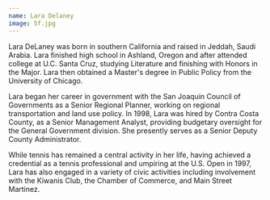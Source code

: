```yaml
---
name: Lara Delaney
image: 5f.jpg
---
```


Lara DeLaney was born in southern California and raised in Jeddah, Saudi Arabia. Lara finished high school in Ashland, Oregon and after attended college at U.C. Santa Cruz, studying Literature and finishing with Honors in the Major. Lara then obtained a Master's degree in Public Policy from the University of Chicago.

Lara began her career in government with the San Joaquin Council of Governments as a Senior Regional Planner, working on regional transportation and land use policy. In 1998, Lara was hired by Contra Costa County, as a Senior Management Analyst, providing budgetary oversight for the General Government division. She presently serves as a Senior Deputy County Administrator.

While tennis has remained a central activity in her life, having achieved a credential as a tennis professional and umpiring at the U.S. Open in 1997, Lara has also engaged in a variety of civic activities including involvement with the Kiwanis Club, the Chamber of Commerce, and Main Street Martinez.